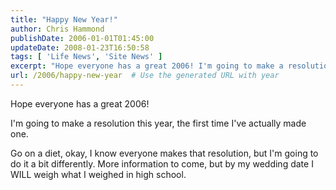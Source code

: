 ```yaml
---
title: "Happy New Year!"
author: Chris Hammond
publishDate: 2006-01-01T01:45:00
updateDate: 2008-01-23T16:50:58
tags: [ 'Life News', 'Site News' ]
excerpt: "Hope everyone has a great 2006! I'm going to make a resolution this year, the first time I've actually made one. Go on a diet, okay, I know everyone makes that resolution, but I'm going to do it a bit differently. More information to come, but by my wedding date I WILL&nbsp;weigh what I weighed in high school. ..."
url: /2006/happy-new-year  # Use the generated URL with year
---
```

<P>Hope everyone has a great 2006!</P> <P>I'm going to make a resolution this year, the first time I've actually made one.</P> <P>Go on a diet, okay, I know everyone makes that resolution, but I'm going to do it a bit differently. More information to come, but by my wedding date I WILL&nbsp;weigh what I weighed in high school. </P>
